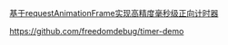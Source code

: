
[基于requestAnimationFrame实现高精度毫秒级正向计时器](https://mp.weixin.qq.com/s/5jag-Mqf5k0YxdCfL3VJBA)

https://github.com/freedomdebug/timer-demo

